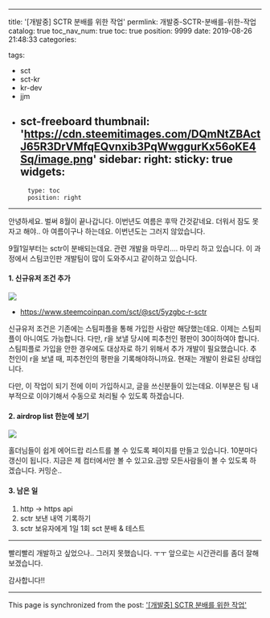 
---
title: '[개발중] SCTR 분배를 위한 작업'
permlink: 개발중-SCTR-분배를-위한-작업
catalog: true
toc_nav_num: true
toc: true
position: 9999
date: 2019-08-26 21:48:33
categories:

tags:
- sct
- sct-kr
- kr-dev
- jjm
- sct-freeboard
thumbnail: 'https://cdn.steemitimages.com/DQmNtZBActJ65R3DrVMfqEQvnxib3PqWwggurKx56oKE4Sq/image.png'
sidebar:
    right:
        sticky: true
widgets:
    -
        type: toc
        position: right
---


안녕하세요.
벌써 8월이 끝나갑니다. 이번년도 여름은 후딱 간것같네요. 더워서 잠도 못자고 해야.. 아 여름이구나 하는데요. 이번년도는 그러지 않았습니다.

9월1일부터는 sctr이 분배되는데요. 관련 개발을 마무리.... 마무리 하고 있습니다. 이 과정에서 스팀코인판 개발팀이 많이 도와주시고 같이하고 있습니다. 

#### 1. 신규유저 조건 추가


![](https://cdn.steemitimages.com/DQmNtZBActJ65R3DrVMfqEQvnxib3PqWwggurKx56oKE4Sq/image.png)
- https://www.steemcoinpan.com/sct/@sct/5yzgbc-r-sctr

신규유저 조건은 기존에는 스팀피플을 통해 가입한 사람만 해당했는데요. 이제는 스팀피플이 아니여도 가능합니다. 다만, r을 보낼 당시에 피추천인 평판이 30이하여야 합니다. 스팀피플로 가입을 안한 경우에도 대상자로 하기 위해서 추가 개발이 필요했습니다. 추천인이 r을 보낼 때, 피추천인의 평판을 기록해야하니까요. 현재는 개발이 완료된 상태입니다.

다만, 이 작업이 되기 전에 이미 가입하시고, 글을 쓰신분들이 있는데요. 이부분은 팀 내부적으로 이야기해서 수동으로 처리될 수 있도록 하겠습니다.


#### 2. airdrop list 한눈에 보기

![](https://cdn.steemitimages.com/DQmNenw8WurJLK9EM8VncXzvbceKqhp5mEvH1te1uySDnrc/image.png)

홀더님들이 쉽게 에어드랍 리스트를 볼 수 있도록 페이지를 만들고 있습니다. 10분마다 갱신이 됩니다. 지금은 제 컴터에서만 볼 수 있고요.금방 모든사람들이 볼 수 있도록 하겠습니다. 커밍순..


#### 3. 남은 일

1. http -> https api 
2. sctr 보낸 내역 기록하기
3. sctr 보유자에게 1일 1회 sct 분배 & 테스트

---

빨리빨리 개발하고 싶었으나.. 그러지 못했습니다. ㅜㅜ
앞으로는 시간관리를 좀더 잘해보겠습니다. 

감사합니다!!

- - -

This page is synchronized from the post: ['[개발중] SCTR 분배를 위한 작업'](https://steempeak.com/@jacobyu/sctr)
